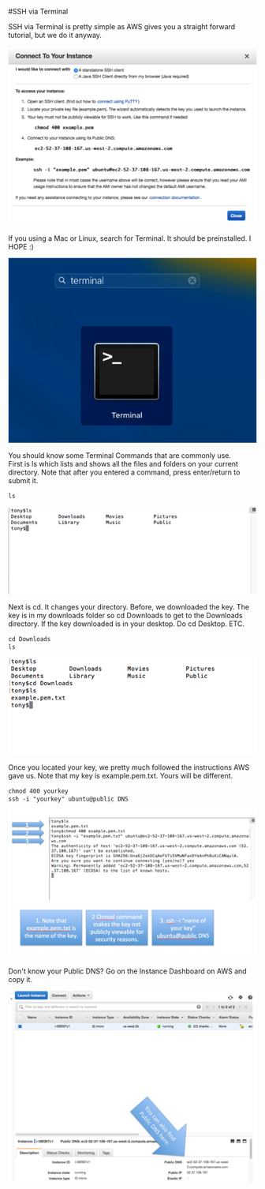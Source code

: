 #SSH via Terminal

SSH via Terminal is pretty simple as AWS gives you a straight forward tutorial, but we do it anyway.

![alt tag](https://github.com/TonyMeiDeveloper/GuideOnTheSide/blob/master/GuidePictures/connect.png)

If you using a Mac or Linux, search for Terminal. It should be preinstalled. I HOPE :)

![alt tag](https://github.com/TonyMeiDeveloper/GuideOnTheSide/blob/master/GuidePictures/terminal1.png)


You should know some Terminal Commands that are commonly use.  
First is ls which lists and shows all the files and folders on your current directory. Note that after you entered a command, press enter/return to submit it. 

```
ls
```


![alt tag](https://github.com/TonyMeiDeveloper/GuideOnTheSide/blob/master/GuidePictures/terminal2.png)


Next is cd. It changes your directory. Before, we downloaded the key. The key is in my downloads folder so cd Downloads to get to the Downloads directory. If the key downloaded is in your desktop. Do cd Desktop. ETC. 

```
cd Downloads
ls
```


![alt tag](https://github.com/TonyMeiDeveloper/GuideOnTheSide/blob/master/GuidePictures/terminal3.png)


Once you located your key, we pretty much followed the instructions AWS gave us. Note that my key is example.pem.txt. Yours will be different. 

```
chmod 400 yourkey
ssh -i "yourkey" ubuntu@public DNS 
```


![alt tag](https://github.com/TonyMeiDeveloper/GuideOnTheSide/blob/master/GuidePictures/terminal4.png)



Don't know your Public DNS? Go on the Instance Dashboard on AWS and copy it.


![alt tag](https://github.com/TonyMeiDeveloper/GuideOnTheSide/blob/master/GuidePictures/terminal5.png)




